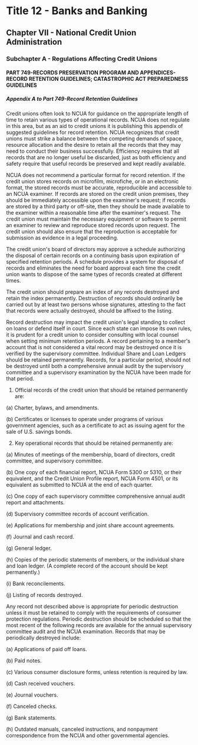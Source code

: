 
# Title 12 - Banks and Banking
## Chapter VII - National Credit Union Administration
### Subchapter A - Regulations Affecting Credit Unions
#### PART 749-RECORDS PRESERVATION PROGRAM AND APPENDICES-RECORD RETENTION GUIDELINES; CATASTROPHIC ACT PREPAREDNESS GUIDELINES
##### Appendix A to Part 749-Record Retention Guidelines

Credit unions often look to NCUA for guidance on the appropriate length of time to retain various types of operational records. NCUA does not regulate in this area, but as an aid to credit unions it is publishing this appendix of suggested guidelines for record retention. NCUA recognizes that credit unions must strike a balance between the competing demands of space, resource allocation and the desire to retain all the records that they may need to conduct their business successfully. Efficiency requires that all records that are no longer useful be discarded, just as both efficiency and safety require that useful records be preserved and kept readily available.

NCUA does not recommend a particular format for record retention. If the credit union stores records on microfilm, microfiche, or in an electronic format, the stored records must be accurate, reproducible and accessible to an NCUA examiner. If records are stored on the credit union premises, they should be immediately accessible upon the examiner's request; if records are stored by a third party or off-site, then they should be made available to the examiner within a reasonable time after the examiner's request. The credit union must maintain the necessary equipment or software to permit an examiner to review and reproduce stored records upon request. The credit union should also ensure that the reproduction is acceptable for submission as evidence in a legal proceeding.

The credit union's board of directors may approve a schedule authorizing the disposal of certain records on a continuing basis upon expiration of specified retention periods. A schedule provides a system for disposal of records and eliminates the need for board approval each time the credit union wants to dispose of the same types of records created at different times.

The credit union should prepare an index of any records destroyed and retain the index permanently. Destruction of records should ordinarily be carried out by at least two persons whose signatures, attesting to the fact that records were actually destroyed, should be affixed to the listing.

Record destruction may impact the credit union's legal standing to collect on loans or defend itself in court. Since each state can impose its own rules, it is prudent for a credit union to consider consulting with local counsel when setting minimum retention periods. A record pertaining to a member's account that is not considered a vital record may be destroyed once it is verified by the supervisory committee. Individual Share and Loan Ledgers should be retained permanently. Records, for a particular period, should not be destroyed until both a comprehensive annual audit by the supervisory committee and a supervisory examination by the NCUA have been made for that period.

1. Official records of the credit union that should be retained permanently are:

(a) Charter, bylaws, and amendments.

(b) Certificates or licenses to operate under programs of various government agencies, such as a certificate to act as issuing agent for the sale of U.S. savings bonds.

2. Key operational records that should be retained permanently are:

(a) Minutes of meetings of the membership, board of directors, credit committee, and supervisory committee.

(b) One copy of each financial report, NCUA Form 5300 or 5310, or their equivalent, and the Credit Union Profile report, NCUA Form 4501, or its equivalent as submitted to NCUA at the end of each quarter.

(c) One copy of each supervisory committee comprehensive annual audit report and attachments.

(d) Supervisory committee records of account verification.

(e) Applications for membership and joint share account agreements.

(f) Journal and cash record.

(g) General ledger.

(h) Copies of the periodic statements of members, or the individual share and loan ledger. (A complete record of the account should be kept permanently.)

(i) Bank reconcilements.

(j) Listing of records destroyed.

Any record not described above is appropriate for periodic destruction unless it must be retained to comply with the requirements of consumer protection regulations. Periodic destruction should be scheduled so that the most recent of the following records are available for the annual supervisory committee audit and the NCUA examination. Records that may be periodically destroyed include:

(a) Applications of paid off loans.

(b) Paid notes.

(c) Various consumer disclosure forms, unless retention is required by law.

(d) Cash received vouchers.

(e) Journal vouchers.

(f) Canceled checks.

(g) Bank statements.

(h) Outdated manuals, canceled instructions, and nonpayment correspondence from the NCUA and other governmental agencies.

